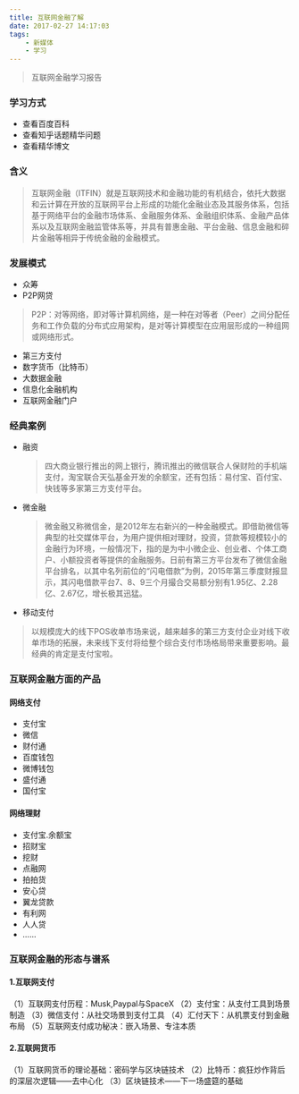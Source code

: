 ```yaml
---
title: 互联网金融了解
date: 2017-02-27 14:17:03
tags:
    - 新媒体
    - 学习
---
```


> 互联网金融学习报告

<!-- more -->

### 学习方式
* 查看百度百科
* 查看知乎话题精华问题
* 查看精华博文

### 含义
> 互联网金融（ITFIN）就是互联网技术和金融功能的有机结合，依托大数据和云计算在开放的互联网平台上形成的功能化金融业态及其服务体系，包括基于网络平台的金融市场体系、金融服务体系、金融组织体系、金融产品体系以及互联网金融监管体系等，并具有普惠金融、平台金融、信息金融和碎片金融等相异于传统金融的金融模式。

### 发展模式
* 众筹
* P2P网贷
> P2P：对等网络，即对等计算机网络，是一种在对等者（Peer）之间分配任务和工作负载的分布式应用架构，是对等计算模型在应用层形成的一种组网或网络形式。
* 第三方支付
* 数字货币（比特币）
* 大数据金融
* 信息化金融机构
* 互联网金融门户

### 经典案例
* 融资
  > 四大商业银行推出的网上银行，腾讯推出的微信联合人保财险的手机端支付，淘宝联合天弘基金开发的余额宝，还有包括：易付宝、百付宝、快钱等多家第三方支付平台。

* 微金融
  > 微金融又称微信金，是2012年左右新兴的一种金融模式。即借助微信等典型的社交媒体平台，为用户提供相对理财，投资，贷款等规模较小的金融行为环境，一般情况下，指的是为中小微企业、创业者、个体工商户、小额投资者等提供的金融服务。日前有第三方平台发布了微信金融平台排名，以其中名列前位的“闪电借款”为例，2015年第三季度财报显示，其闪电借款平台7、8、9三个月撮合交易额分别有1.95亿、2.28亿、2.67亿，增长极其迅猛。
* 移动支付

 > 以规模庞大的线下POS收单市场来说，越来越多的第三方支付企业对线下收单市场的拓展，未来线下支付将给整个综合支付市场格局带来重要影响。最经典的肯定是支付宝啦。


### 互联网金融方面的产品
#### 网络支付
* 支付宝
* 微信
* 财付通
* 百度钱包
* 微博钱包
* 盛付通
* 国付宝

#### 网络理财
* 支付宝.余额宝
* 招财宝
* 挖财
* 点融网
* 拍拍货
* 安心贷
* 翼龙贷款
* 有利网
* 人人贷
* ......


### 互联网金融的形态与谱系
#### 1.互联网支付
（1）互联网支付历程：Musk,Paypal与SpaceX
（2）支付宝：从支付工具到场景制造
（3）微信支付：从社交场景到支付工具
（4）汇付天下：从机票支付到金融布局
（5）互联网支付成功秘决：嵌入场景、专注本质

#### 2.互联网货币
（1）互联网货币的理论基础：密码学与区块链技术
（2）比特币：疯狂炒作背后的深层次逻辑——去中心化
（3）区块链技术——下一场盛筵的基础



